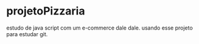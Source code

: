 # projetoPizzaria
 estudo de java script com um e-commerce
dale dale.
usando esse projeto para estudar git.